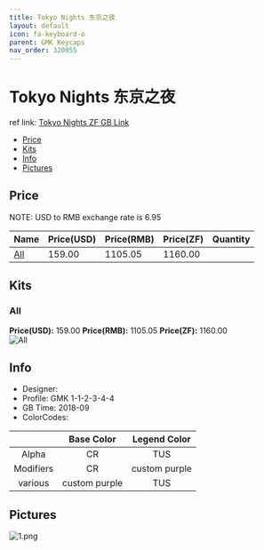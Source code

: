 ```yaml
---
title: Tokyo Nights 东京之夜
layout: default
icon: fa-keyboard-o
parent: GMK Keycaps
nav_order: 320055
---
```


# Tokyo Nights 东京之夜

ref link: [Tokyo Nights ZF GB Link](http://www.zfrontier.com/m/4753)

* [Price](#price)
* [Kits](#kits)
* [Info](#info)
* [Pictures](#pictures)


## Price  
NOTE: USD to RMB exchange rate is 6.95

| Name          | Price(USD)    |  Price(RMB) |  Price(ZF) | Quantity |
| ------------- | ------------- |  ---------- |  --------- | -------- |
|[All](#all)|159.00|1105.05|1160.00|


## Kits
### All
**Price(USD):** 159.00    **Price(RMB):** 1105.05    **Price(ZF):** 1160.00    
<img src="{{ 'assets/images/gmk-keycaps/tokyonights/kits_pics/all.png' | relative_url }}" alt="All" class="image featured">


## Info
* Designer: 
* Profile: GMK 1-1-2-3-4-4
* GB Time: 2018-09
* ColorCodes: 

||Base Color      | Legend Color
| :-------------: | :-------------: | :------------:
|Alpha|CR|TUS
|Modifiers|CR|custom purple
|various|custom purple|TUS


## Pictures
<img src="{{ 'assets/images/gmk-keycaps/tokyonights/rendering_pics/1.png' | relative_url }}" alt="1.png" class="image featured">
